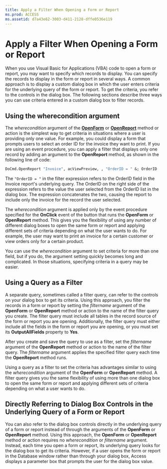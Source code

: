 ```yaml
---
title: Apply a Filter When Opening a Form or Report
ms.prod: ACCESS
ms.assetid: d7a43e62-3003-d411-2128-dffe0536e119
---
```



# Apply a Filter When Opening a Form or Report

When you use Visual Basic for Applications (VBA) code to open a form or report, you may want to specify which records to display. You can specify the records to display in the form or report in several ways. A common approach is to display a custom dialog box in which the user enters criteria for the underlying query of the form or report. To get the criteria, you refer to the controls in the dialog box. The following sections describe three ways you can use criteria entered in a custom dialog box to filter records.


## Using the wherecondition argument

The  _wherecondition_ argument of the **[OpenForm](docmd-openform-method-access.md)** or **[OpenReport](docmd-openreport-method-access.md)** method or action is the simplest way to get criteria in situations where a user is providing only one value. For example, you could display a form that prompts users to select an order ID for the invoice they want to print. If you are using an event procedure, you can apply a filter that displays only one record by adding an argument to the **OpenReport** method, as shown in the following line of code:


```vb
DoCmd.OpenReport "Invoice", acViewPreview, , "OrderID = " &; OrderID 

```

The  `"OrderID = "` in the filter expression refers to the OrderID field in the Invoice report's underlying query. The OrderID on the right side of the expression refers to the value the user selected from the OrderID list in the dialog box. The expression concatenates the two, causing the report to include only the invoice for the record the user selected.

The  _wherecondition_ argument is applied only by the event procedure specified for the **OnClick** event of the button that runs the **OpenForm** or **OpenReport** method. This gives you the flexibility of using any number of different dialog boxes to open the same form or report and applying different sets of criteria depending on what the user wants to do. For example, the user may want to print an invoice for a certain customer or view orders only for a certain product.

You can use the  _wherecondition_ argument to set criteria for more than one field, but if you do, the argument setting quickly becomes long and complicated. In those situations, specifying criteria in a query may be easier.


## Using a Query as a Filter

A separate query, sometimes called a filter query, can refer to the controls on your dialog box to get its criteria. Using this approach, you filter the records in a form or report by setting the  _filtername_ argument of the **OpenForm** or **OpenReport** method or action to the name of the filter query you create. The filter query must include all tables in the record source of the form or report you are opening. Additionally, the filter query must either include all the fields in the form or report you are opening, or you must set its **OutputAllFields** property to **Yes**.

After you create and save the query to use as a filter, set the  _filtername_ argument of the **OpenReport** method or action to the name of the filter query. The _filtername_ argument applies the specified filter query each time the **OpenReport** method runs.

Using a query as a filter to set the criteria has advantages similar to using the  _wherecondition_ argument of the **OpenForm** or **OpenReport** method. A filter query gives you the same flexibility of using more than one dialog box to open the same form or report and applying different sets of criteria depending on what a user wants to do.


## Directly Referring to Dialog Box Controls in the Underlying Query of a Form or Report

You can also refer to the dialog box controls directly in the underlying query of a form or report instead of through the arguments of the  **OpenForm** or **OpenReport** method. Using this approach, the **OpenForm** or **OpenReport** method or action requires no _wherecondition_ or _filtername_ argument. Instead, each time you open a form or report, its underlying query looks for the dialog box to get its criteria. However, if a user opens the form or report in the Database window rather than through your dialog box, Access displays a parameter box that prompts the user for the dialog box value.



